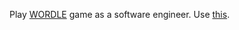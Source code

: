 Play [WORDLE](https://www.powerlanguage.co.uk/wordle/) game as a software engineer. Use [this](https://daxinc.github.io/crush-wordle/).